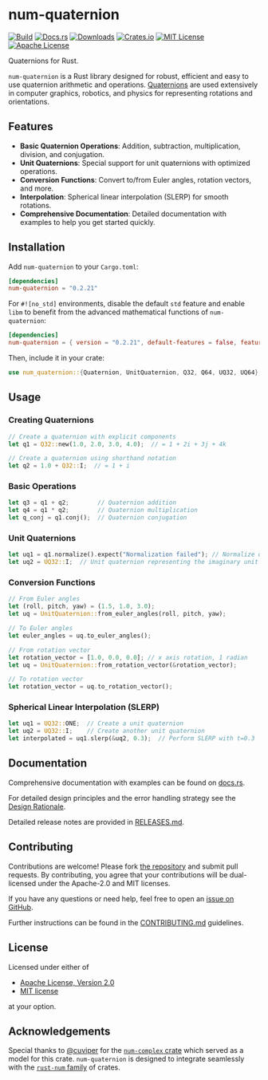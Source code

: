# num-quaternion

[![Build](https://img.shields.io/github/actions/workflow/status/ralphtandetzky/num-quaternion/cargo_build_and_test.yml?branch=master)](https://github.com/ralphtandetzky/num-quaternion/actions)
[![Docs.rs](https://docs.rs/num-quaternion/badge.svg)](https://docs.rs/num-quaternion)
[![Downloads](https://img.shields.io/crates/d/num-quaternion)](https://crates.io/crates/num-quaternion)
[![Crates.io](https://img.shields.io/crates/v/num-quaternion.svg)](https://crates.io/crates/num-quaternion)
[![MIT License](https://img.shields.io/badge/license-MIT-blue)](LICENSE-MIT.md)
[![Apache License](https://img.shields.io/badge/license-Apache_2.0-blue)](LICENSE-APACHE.md)

Quaternions for Rust.

`num-quaternion` is a Rust library designed for robust, efficient and easy to
use quaternion arithmetic and operations.
[Quaternions](https://en.wikipedia.org/wiki/Quaternion) are used extensively
in computer graphics, robotics, and physics for representing rotations and
orientations.

## Features

- **Basic Quaternion Operations**: Addition, subtraction, multiplication,
  division, and conjugation.
- **Unit Quaternions**: Special support for unit quaternions with optimized
  operations.
- **Conversion Functions**: Convert to/from Euler angles, rotation vectors,
  and more.
- **Interpolation**: Spherical linear interpolation (SLERP) for smooth
  rotations.
- **Comprehensive Documentation**: Detailed documentation with examples to
  help you get started quickly.

## Installation

Add `num-quaternion` to your `Cargo.toml`:

```toml
[dependencies]
num-quaternion = "0.2.21"
```

For `#![no_std]` environments, disable the default `std` feature and enable
`libm` to benefit from the advanced mathematical functions of `num-quaternion`:

```toml
[dependencies]
num-quaternion = { version = "0.2.21", default-features = false, features = ["libm"] }
```

Then, include it in your crate:

```rust
use num_quaternion::{Quaternion, UnitQuaternion, Q32, Q64, UQ32, UQ64};
```

## Usage

### Creating Quaternions

```rust
// Create a quaternion with explicit components
let q1 = Q32::new(1.0, 2.0, 3.0, 4.0);  // = 1 + 2i + 3j + 4k

// Create a quaternion using shorthand notation
let q2 = 1.0 + Q32::I;  // = 1 + i
```

### Basic Operations

```rust
let q3 = q1 + q2;        // Quaternion addition
let q4 = q1 * q2;        // Quaternion multiplication
let q_conj = q1.conj();  // Quaternion conjugation
```

### Unit Quaternions

```rust
let uq1 = q1.normalize().expect("Normalization failed"); // Normalize quaternion
let uq2 = UQ32::I;  // Unit quaternion representing the imaginary unit
```

### Conversion Functions

```rust
// From Euler angles
let (roll, pitch, yaw) = (1.5, 1.0, 3.0);
let uq = UnitQuaternion::from_euler_angles(roll, pitch, yaw);

// To Euler angles
let euler_angles = uq.to_euler_angles();

// From rotation vector
let rotation_vector = [1.0, 0.0, 0.0]; // x axis rotation, 1 radian
let uq = UnitQuaternion::from_rotation_vector(&rotation_vector);

// To rotation vector
let rotation_vector = uq.to_rotation_vector();
```

### Spherical Linear Interpolation (SLERP)

```rust
let uq1 = UQ32::ONE;  // Create a unit quaternion
let uq2 = UQ32::I;    // Create another unit quaternion
let interpolated = uq1.slerp(&uq2, 0.3);  // Perform SLERP with t=0.3
```

## Documentation

Comprehensive documentation with examples can be found on
[docs.rs](https://docs.rs/num-quaternion/latest/num-quaternion/).

For detailed design principles and the error handling strategy see the
[Design Rationale](DESIGN_RATIONALE.md).

Detailed release notes are provided in [RELEASES.md](RELEASES.md).

## Contributing

Contributions are welcome! Please fork
[the repository](https://github.com/ralphtandetzky/num-quaternion) and submit
pull requests. By contributing, you agree that your contributions will be
dual-licensed under the Apache-2.0 and MIT licenses.

If you have any questions or need help, feel free to open an
[issue on GitHub](https://github.com/ralphtandetzky/num-quaternion/issues).

Further instructions can be found in the [CONTRIBUTING.md](CONTRIBUTING.md)
guidelines.

## License

Licensed under either of

- [Apache License, Version 2.0](LICENSE-APACHE.md)
- [MIT license](LICENSE-MIT.md)

at your option.

## Acknowledgements

Special thanks to [@cuviper](https://github.com/cuviper) for the
[`num-complex` crate](https://crates.io/crates/num-complex) which served
as a model for this crate. `num-quaternion` is designed to integrate seamlessly
with the [`rust-num` family](https://github.com/rust-num) of crates.
